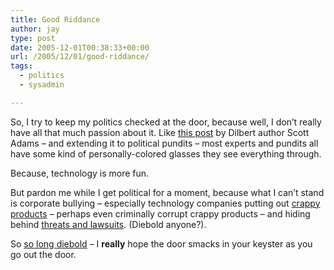 ```yaml
---
title: Good Riddance
author: jay
type: post
date: 2005-12-01T00:38:33+00:00
url: /2005/12/01/good-riddance/
tags:
  - politics
  - sysadmin

---
```

So, I try to keep my politics checked at the door, because well, I don’t really have all that much passion about it. Like [this post][1] by Dilbert author Scott Adams &#8211; and extending it to political pundits &#8211; most experts and pundits all have some kind of personally-colored glasses they see everything through.

Because, technology is more fun.

But pardon me while I get political for a moment, because what I can’t stand is corporate bullying &#8211; especially technology companies putting out [crappy products][2] &#8211; perhaps even criminally corrupt crappy products &#8211; and hiding behind [threats and lawsuits][3]. (Diebold anyone?).

So [so long diebold][4] &#8211; I **really** hope the door smacks in your keyster as you go out the door.

 [1]: http://dilbertblog.typepad.com/the_dilbert_blog/2005/11/who_is_credible.html
 [2]: http://www.engadget.com/entry/3622842205228263/
 [3]: http://www.eff.org/legal/ISP_liability/OPG_v_Diebold/20031201_eff_pr.php
 [4]: http://www.engadget.com/entry/1234000680070378/
